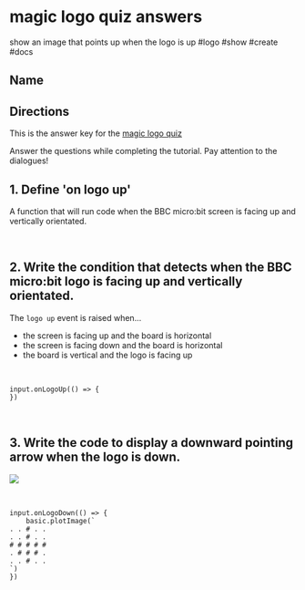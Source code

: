 # magic logo quiz answers

show an image that points up when the logo is up #logo #show #create #docs

## Name

## Directions

This is the answer key for the [magic logo quiz](/microbit/lessons/magic-logo/quiz)

Answer the questions while completing the tutorial. Pay attention to the dialogues!

## 1. Define 'on logo up' 

A function that will run code when the BBC micro:bit screen is facing up and vertically orientated.

<br/>

## 2. Write the condition that detects when the BBC micro:bit logo is facing up and vertically orientated.

The `logo up` event is raised when...

* the screen is facing up and the board is horizontal
* the screen is facing down and the board is horizontal
* the board is vertical and the logo is facing up


<br/>

```blocks
input.onLogoUp(() => {
})
```

<br/>

## 3. Write the code to display a downward pointing arrow when the logo is down.

![](/static/mb/lessons/magic-logo-0.png)



<br/>

```blocks
input.onLogoDown(() => {
    basic.plotImage(`
. . # . .
. . # . .
# # # # #
. # # # .
. . # . .
`)
})
```


